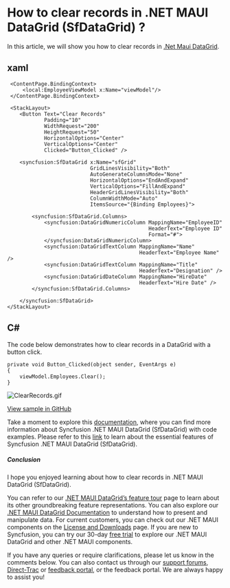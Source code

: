 # How to clear records in .NET MAUI DataGrid (SfDataGrid) ?
In this article, we will show you how to clear records in [.Net Maui DataGrid](https://www.syncfusion.com/maui-controls/maui-datagrid).

## xaml
```
 <ContentPage.BindingContext>
     <local:EmployeeViewModel x:Name="viewModel"/>
 </ContentPage.BindingContext>

 <StackLayout>
    <Button Text="Clear Records"
            Padding="10"
            WidthRequest="200"
            HeightRequest="50"
            HorizontalOptions="Center"
            VerticalOptions="Center"
            Clicked="Button_Clicked" />
    
    <syncfusion:SfDataGrid x:Name="sfGrid"
                           GridLinesVisibility="Both"
                           AutoGenerateColumnsMode="None"
                           HorizontalOptions="EndAndExpand"
                           VerticalOptions="FillAndExpand"
                           HeaderGridLinesVisibility="Both"
                           ColumnWidthMode="Auto"
                           ItemsSource="{Binding Employees}">

        <syncfusion:SfDataGrid.Columns>
            <syncfusion:DataGridNumericColumn MappingName="EmployeeID"
                                              HeaderText="Employee ID"
                                              Format="#">
            </syncfusion:DataGridNumericColumn>
            <syncfusion:DataGridTextColumn MappingName="Name"
                                           HeaderText="Employee Name" />
            <syncfusion:DataGridTextColumn MappingName="Title"
                                           HeaderText="Designation" />
            <syncfusion:DataGridDateColumn MappingName="HireDate"
                                           HeaderText="Hire Date" />
        </syncfusion:SfDataGrid.Columns>

    </syncfusion:SfDataGrid>
</StackLayout>
``` 

## C#
The code below demonstrates how to clear records in a DataGrid with a button click.
```
private void Button_Clicked(object sender, EventArgs e)
{
    viewModel.Employees.Clear();
}
```

![ClearRecords.gif](https://support.syncfusion.com/kb/agent/attachment/inline?token=eyJhbGciOiJodHRwOi8vd3d3LnczLm9yZy8yMDAxLzA0L3htbGRzaWctbW9yZSNobWFjLXNoYTI1NiIsInR5cCI6IkpXVCJ9.eyJpZCI6IjMzNDQwIiwib3JnaWQiOiIzIiwiaXNzIjoic3VwcG9ydC5zeW5jZnVzaW9uLmNvbSJ9.6D2su67nAJrgK6XVP7pZIUjV-ibSlnsJ7jwIX7UJVQE)

[View sample in GitHub](https://github.com/SyncfusionExamples/How-to-clear-records-in-.NET-MAUI-DataGrid-SfDataGrid)

Take a moment to explore this [documentation](https://help.syncfusion.com/maui/datagrid/overview), where you can find more information about Syncfusion .NET MAUI DataGrid (SfDataGrid) with code examples. Please refer to this [link](https://www.syncfusion.com/maui-controls/maui-datagrid) to learn about the essential features of Syncfusion .NET MAUI DataGrid (SfDataGrid).
 
##### Conclusion
 
I hope you enjoyed learning about how to clear records in .NET MAUI DataGrid (SfDataGrid).
 
You can refer to our [.NET MAUI DataGrid’s feature tour](https://www.syncfusion.com/maui-controls/maui-datagrid) page to learn about its other groundbreaking feature representations. You can also explore our [.NET MAUI DataGrid Documentation](https://help.syncfusion.com/maui/datagrid/getting-started) to understand how to present and manipulate data. 
For current customers, you can check out our .NET MAUI components on the [License and Downloads](https://www.syncfusion.com/sales/teamlicense) page. If you are new to Syncfusion, you can try our 30-day [free trial](https://www.syncfusion.com/downloads/maui) to explore our .NET MAUI DataGrid and other .NET MAUI components.
 
If you have any queries or require clarifications, please let us know in the comments below. You can also contact us through our [support forums](https://www.syncfusion.com/forums), [Direct-Trac](https://support.syncfusion.com/create) or [feedback portal](https://www.syncfusion.com/feedback/maui?control=sfdatagrid), or the feedback portal. We are always happy to assist you!